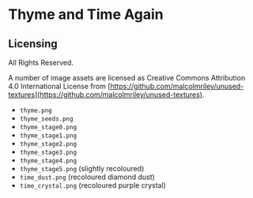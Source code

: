 # Thyme and Time Again


## Licensing

All Rights Reserved.

A number of image assets are licensed as Creative Commons Attribution 4.0 International License from [https://github.com/malcolmriley/unused-textures](https://github.com/malcolmriley/unused-textures).
- `thyme.png`
- `thyme_seeds.png`
- `thyme_stage0.png`
- `thyme_stage1.png`
- `thyme_stage2.png`
- `thyme_stage3.png`
- `thyme_stage4.png`
- `thyme_stage5.png` (slightly recoloured)
- `time_dust.png` (recoloured diamond dust)
- `time_crystal.png` (recoloured purple crystal)